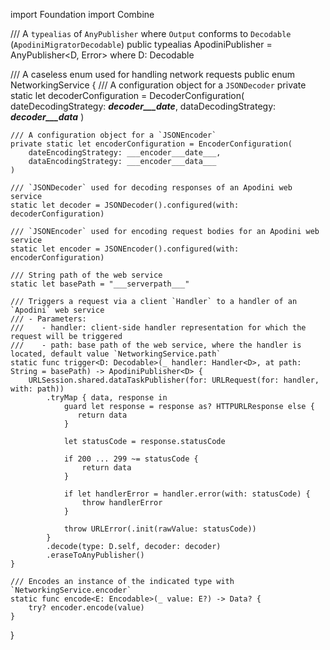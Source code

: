 import Foundation
import Combine

/// A `typealias` of `AnyPublisher` where `Output` conforms to `Decodable` (`ApodiniMigratorDecodable`)
public typealias ApodiniPublisher<D> = AnyPublisher<D, Error> where D: Decodable

/// A caseless enum used for handling network requests
public enum NetworkingService {
    /// A configuration object for a `JSONDecoder`
    private static let decoderConfiguration = DecoderConfiguration(
        dateDecodingStrategy: ___decoder___date___,
        dataDecodingStrategy: ___decoder___data___
    )
    
    /// A configuration object for a `JSONEncoder`
    private static let encoderConfiguration = EncoderConfiguration(
        dateEncodingStrategy: ___encoder___date___,
        dataEncodingStrategy: ___encoder___data___
    )
    
    /// `JSONDecoder` used for decoding responses of an Apodini web service
    static let decoder = JSONDecoder().configured(with: decoderConfiguration)
    
    /// `JSONEncoder` used for encoding request bodies for an Apodini web service
    static let encoder = JSONEncoder().configured(with: encoderConfiguration)
    
    /// String path of the web service
    static let basePath = "___serverpath___"
    
    /// Triggers a request via a client `Handler` to a handler of an `Apodini` web service
    /// - Parameters:
    ///    - handler: client-side handler representation for which the request will be triggered
    ///    - path: base path of the web service, where the handler is located, default value `NetworkingService.path`
    static func trigger<D: Decodable>(_ handler: Handler<D>, at path: String = basePath) -> ApodiniPublisher<D> {
        URLSession.shared.dataTaskPublisher(for: URLRequest(for: handler, with: path))
            .tryMap { data, response in
                guard let response = response as? HTTPURLResponse else {
                   return data
                }
                
                let statusCode = response.statusCode
                
                if 200 ... 299 ~= statusCode {
                    return data
                }
                
                if let handlerError = handler.error(with: statusCode) {
                    throw handlerError
                }
                
                throw URLError(.init(rawValue: statusCode))
            }
            .decode(type: D.self, decoder: decoder)
            .eraseToAnyPublisher()
    }
    
    /// Encodes an instance of the indicated type with `NetworkingService.encoder`
    static func encode<E: Encodable>(_ value: E?) -> Data? {
        try? encoder.encode(value)
    }
}
